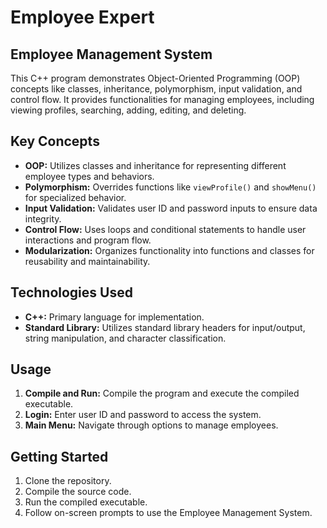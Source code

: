 # Employee Expert 
## Employee Management System

This C++ program demonstrates Object-Oriented Programming (OOP) concepts like classes, inheritance, polymorphism, input validation, and control flow. It provides functionalities for managing employees, including viewing profiles, searching, adding, editing, and deleting.

## Key Concepts
- **OOP:** Utilizes classes and inheritance for representing different employee types and behaviors.
- **Polymorphism:** Overrides functions like `viewProfile()` and `showMenu()` for specialized behavior.
- **Input Validation:** Validates user ID and password inputs to ensure data integrity.
- **Control Flow:** Uses loops and conditional statements to handle user interactions and program flow.
- **Modularization:** Organizes functionality into functions and classes for reusability and maintainability.

## Technologies Used
- **C++:** Primary language for implementation.
- **Standard Library:** Utilizes standard library headers for input/output, string manipulation, and character classification.

## Usage
1. **Compile and Run:** Compile the program and execute the compiled executable.
2. **Login:** Enter user ID and password to access the system.
3. **Main Menu:** Navigate through options to manage employees.

## Getting Started
1. Clone the repository.
2. Compile the source code.
3. Run the compiled executable.
4. Follow on-screen prompts to use the Employee Management System.
